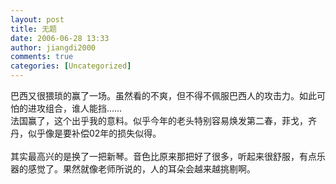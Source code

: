 ```yaml
---
layout: post
title: 无题
date: 2006-06-28 13:33
author: jiangdi2000
comments: true
categories: [Uncategorized]
---
```

<div id="msgcns!C840C88DA912213B!871" class="bvMsg"><div>巴西又很猥琐的赢了一场。虽然看的不爽，但不得不佩服巴西人的攻击力。如此可怕的进攻组合，谁人能挡……</div>
<div>法国赢了，这个出乎我的意料。似乎今年的老头特别容易焕发第二春，菲戈，齐丹，似乎像是要补偿02年的损失似得。</div>
<div> </div>
<div>其实最高兴的是换了一把新琴。音色比原来那把好了很多，听起来很舒服，有点乐器的感觉了。果然就像老师所说的，人的耳朵会越来越挑剔啊。</div></div>
